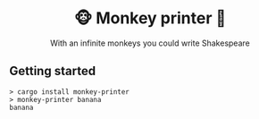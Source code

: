 <div align="center">
<h1>🐵 Monkey printer 🍌</h1>
<p>With an infinite monkeys you could write Shakespeare</p>
</div>

## Getting started
```shell
> cargo install monkey-printer
> monkey-printer banana
banana
```
